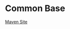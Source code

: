 # Common Base

[Maven Site](https://nexus.bremersee.org/repository/maven-sites/common-base/1.4.1-SNAPSHOT/index.html)
